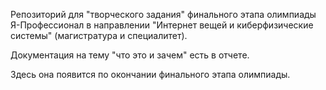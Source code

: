 Репозиторий для "творческого задания" финального этапа олимпиады Я-Профессионал в направлении "Интернет вещей и киберфизические системы" (магистратура и специалитет).

Документация на тему "что это и зачем" есть в отчете.

Здесь она появится по окончании финального этапа олимпиады.
